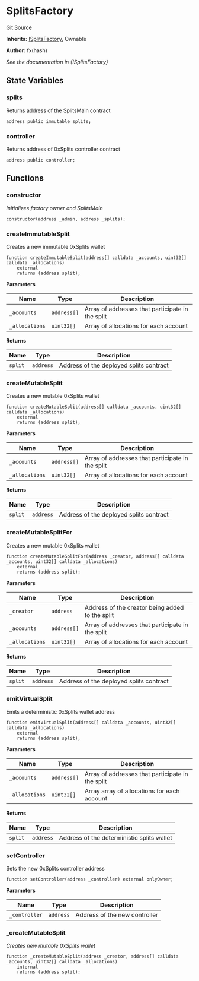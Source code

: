 # SplitsFactory
[Git Source](https://github.com/fxhash/fxhash-evm-contracts/blob/686a75b6e028ec629d05b5b60596a8ee209b77b5/src/splits/SplitsFactory.sol)

**Inherits:**
[ISplitsFactory](/src/interfaces/ISplitsFactory.sol/interface.ISplitsFactory.md), Ownable

**Author:**
fx(hash)

*See the documentation in {ISplitsFactory}*


## State Variables
### splits
Returns address of the SplitsMain contract


```solidity
address public immutable splits;
```


### controller
Returns address of 0xSplits controller contract


```solidity
address public controller;
```


## Functions
### constructor

*Initializes factory owner and SplitsMain*


```solidity
constructor(address _admin, address _splits);
```

### createImmutableSplit

Creates a new immutable 0xSplits wallet


```solidity
function createImmutableSplit(address[] calldata _accounts, uint32[] calldata _allocations)
    external
    returns (address split);
```
**Parameters**

|Name|Type|Description|
|----|----|-----------|
|`_accounts`|`address[]`|Array of addresses that participate in the split|
|`_allocations`|`uint32[]`|Array of allocations for each account|

**Returns**

|Name|Type|Description|
|----|----|-----------|
|`split`|`address`|Address of the deployed splits contract|


### createMutableSplit

Creates a new mutable 0xSplits wallet


```solidity
function createMutableSplit(address[] calldata _accounts, uint32[] calldata _allocations)
    external
    returns (address split);
```
**Parameters**

|Name|Type|Description|
|----|----|-----------|
|`_accounts`|`address[]`|Array of addresses that participate in the split|
|`_allocations`|`uint32[]`|Array of allocations for each account|

**Returns**

|Name|Type|Description|
|----|----|-----------|
|`split`|`address`|Address of the deployed splits contract|


### createMutableSplitFor

Creates a new mutable 0xSplits wallet


```solidity
function createMutableSplitFor(address _creator, address[] calldata _accounts, uint32[] calldata _allocations)
    external
    returns (address split);
```
**Parameters**

|Name|Type|Description|
|----|----|-----------|
|`_creator`|`address`|Address of the creator being added to the split|
|`_accounts`|`address[]`|Array of addresses that participate in the split|
|`_allocations`|`uint32[]`|Array of allocations for each account|

**Returns**

|Name|Type|Description|
|----|----|-----------|
|`split`|`address`|Address of the deployed splits contract|


### emitVirtualSplit

Emits a deterministic 0xSplits wallet address


```solidity
function emitVirtualSplit(address[] calldata _accounts, uint32[] calldata _allocations)
    external
    returns (address split);
```
**Parameters**

|Name|Type|Description|
|----|----|-----------|
|`_accounts`|`address[]`|Array of addresses that participate in the split|
|`_allocations`|`uint32[]`|Array array of allocations for each account|

**Returns**

|Name|Type|Description|
|----|----|-----------|
|`split`|`address`|Address of the deterministic splits wallet|


### setController

Sets the new 0xSplits controller address


```solidity
function setController(address _controller) external onlyOwner;
```
**Parameters**

|Name|Type|Description|
|----|----|-----------|
|`_controller`|`address`|Address of the new controller|


### _createMutableSplit

*Creates new mutable 0xSplits wallet*


```solidity
function _createMutableSplit(address _creator, address[] calldata _accounts, uint32[] calldata _allocations)
    internal
    returns (address split);
```

